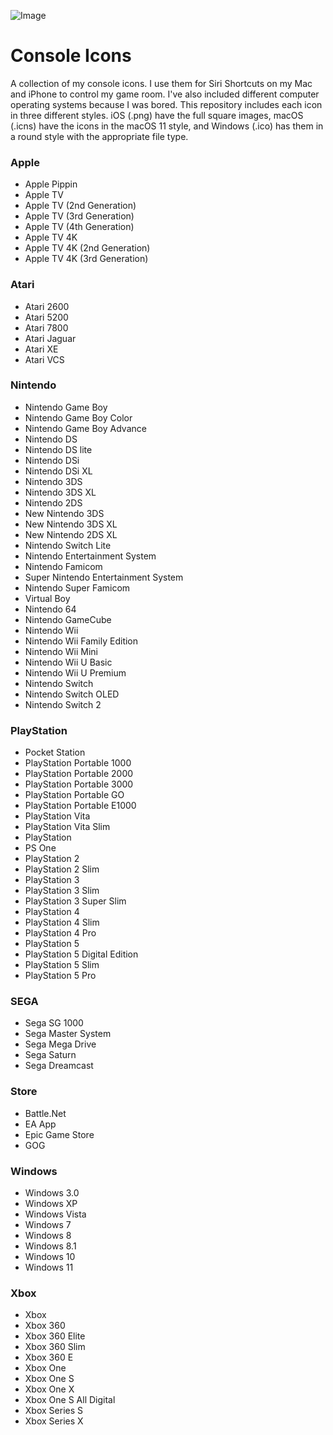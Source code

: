 ![Image](https://github.com/OnishaX/Console-Icons/blob/main/Banner.png?raw=true)
# Console Icons
A collection of my console icons. I use them for Siri Shortcuts on my Mac and iPhone to control my game room. I've also included different computer operating systems because I was bored.
This repository includes each icon in three different styles.
iOS (.png) have the full square images, macOS (.icns) have the icons in the macOS 11 style, and Windows (.ico) has them in a round style with the appropriate file type.

### Apple
- Apple Pippin
- Apple TV
- Apple TV (2nd Generation)
- Apple TV (3rd Generation)
- Apple TV (4th Generation)
- Apple TV 4K
- Apple TV 4K (2nd Generation)
- Apple TV 4K (3rd Generation)

### Atari
- Atari 2600
- Atari 5200
- Atari 7800
- Atari Jaguar
- Atari XE
- Atari VCS

### Nintendo
- Nintendo Game Boy
- Nintendo Game Boy Color
- Nintendo Game Boy Advance
- Nintendo DS
- Nintendo DS lite
- Nintendo DSi
- Nintendo DSi XL
- Nintendo 3DS
- Nintendo 3DS XL
- Nintendo 2DS
- New Nintendo 3DS
- New Nintendo 3DS XL
- New Nintendo 2DS XL
- Nintendo Switch Lite
- Nintendo Entertainment System
- Nintendo Famicom
- Super Nintendo Entertainment System
- Nintendo Super Famicom
- Virtual Boy
- Nintendo 64
- Nintendo GameCube
- Nintendo Wii
- Nintendo Wii Family Edition
- Nintendo Wii Mini
- Nintendo Wii U Basic
- Nintendo Wii U Premium
- Nintendo Switch
- Nintendo Switch OLED
- Nintendo Switch 2

### PlayStation
- Pocket Station
- PlayStation Portable 1000
- PlayStation Portable 2000
- PlayStation Portable 3000
- PlayStation Portable GO
- PlayStation Portable E1000
- PlayStation Vita
- PlayStation Vita Slim
- PlayStation
- PS One
- PlayStation 2
- PlayStation 2 Slim
- PlayStation 3
- PlayStation 3 Slim
- PlayStation 3 Super Slim
- PlayStation 4
- PlayStation 4 Slim
- PlayStation 4 Pro
- PlayStation 5
- PlayStation 5 Digital Edition
- PlayStation 5 Slim
- PlayStation 5 Pro

### SEGA
- Sega SG 1000
- Sega Master System
- Sega Mega Drive
- Sega Saturn
- Sega Dreamcast

### Store
- Battle.Net
- EA App
- Epic Game Store
- GOG

### Windows
- Windows 3.0
- Windows XP
- Windows Vista
- Windows 7
- Windows 8
- Windows 8.1
- Windows 10
- Windows 11

### Xbox
- Xbox
- Xbox 360
- Xbox 360 Elite
- Xbox 360 Slim
- Xbox 360 E
- Xbox One
- Xbox One S
- Xbox One X
- Xbox One S All Digital
- Xbox Series S
- Xbox Series X
